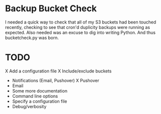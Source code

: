 Backup Bucket Check
===================

I needed a quick way to check that all of my S3 buckets had been touched recently,
checking to see that cron'd duplicity backups were running as expected. Also needed
was an excuse to dig into writing Python. And thus bucketcheck.py was born.


TODO
====
 X Add a configuration file
 X Include/exclude buckets
 * Notifications (Email, Pushover)
  X Pushover
  * Email
 * Some more documentation
 * Command line options
  * Specify a configuration file
  * Debug/verbosity
  
